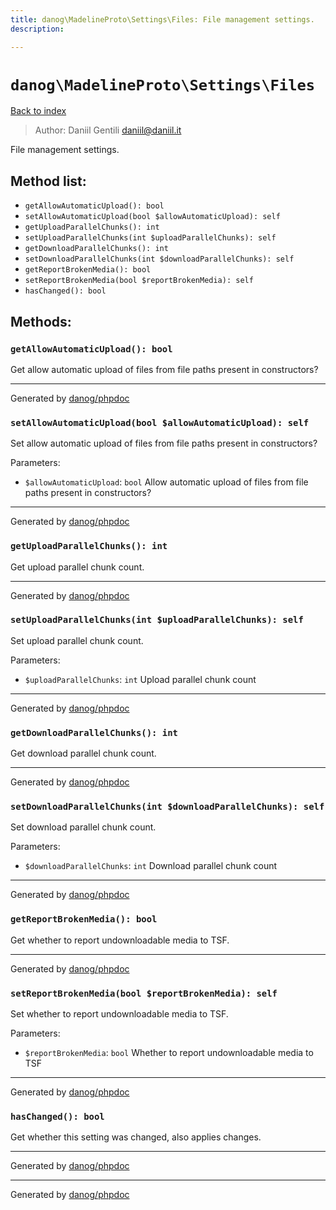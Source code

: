 ```yaml
---
title: danog\MadelineProto\Settings\Files: File management settings.
description: 

---
```

# `danog\MadelineProto\Settings\Files`
[Back to index](../../../index.md)

> Author: Daniil Gentili <daniil@daniil.it>  
  

File management settings.  




## Method list:
* `getAllowAutomaticUpload(): bool`
* `setAllowAutomaticUpload(bool $allowAutomaticUpload): self`
* `getUploadParallelChunks(): int`
* `setUploadParallelChunks(int $uploadParallelChunks): self`
* `getDownloadParallelChunks(): int`
* `setDownloadParallelChunks(int $downloadParallelChunks): self`
* `getReportBrokenMedia(): bool`
* `setReportBrokenMedia(bool $reportBrokenMedia): self`
* `hasChanged(): bool`

## Methods:
### `getAllowAutomaticUpload(): bool`

Get allow automatic upload of files from file paths present in constructors?


---
Generated by [danog/phpdoc](https://phpdoc.daniil.it)

### `setAllowAutomaticUpload(bool $allowAutomaticUpload): self`

Set allow automatic upload of files from file paths present in constructors?


Parameters:
* `$allowAutomaticUpload`: `bool` Allow automatic upload of files from file paths present in constructors?  


---
Generated by [danog/phpdoc](https://phpdoc.daniil.it)

### `getUploadParallelChunks(): int`

Get upload parallel chunk count.


---
Generated by [danog/phpdoc](https://phpdoc.daniil.it)

### `setUploadParallelChunks(int $uploadParallelChunks): self`

Set upload parallel chunk count.


Parameters:
* `$uploadParallelChunks`: `int` Upload parallel chunk count  


---
Generated by [danog/phpdoc](https://phpdoc.daniil.it)

### `getDownloadParallelChunks(): int`

Get download parallel chunk count.


---
Generated by [danog/phpdoc](https://phpdoc.daniil.it)

### `setDownloadParallelChunks(int $downloadParallelChunks): self`

Set download parallel chunk count.


Parameters:
* `$downloadParallelChunks`: `int` Download parallel chunk count  


---
Generated by [danog/phpdoc](https://phpdoc.daniil.it)

### `getReportBrokenMedia(): bool`

Get whether to report undownloadable media to TSF.


---
Generated by [danog/phpdoc](https://phpdoc.daniil.it)

### `setReportBrokenMedia(bool $reportBrokenMedia): self`

Set whether to report undownloadable media to TSF.


Parameters:
* `$reportBrokenMedia`: `bool` Whether to report undownloadable media to TSF  


---
Generated by [danog/phpdoc](https://phpdoc.daniil.it)

### `hasChanged(): bool`

Get whether this setting was changed, also applies changes.


---
Generated by [danog/phpdoc](https://phpdoc.daniil.it)

---
Generated by [danog/phpdoc](https://phpdoc.daniil.it)
